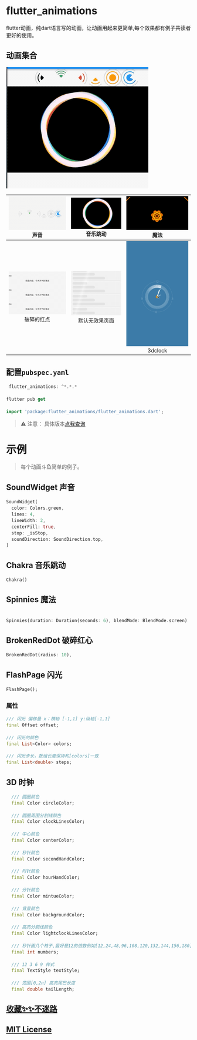 # flutter_animations

flutter动画，纯dart语言写的动画，让动画用起来更简单,每个效果都有例子共读者更好的使用。


## 动画集合


![](img/flutter_animations.gif)

|![](img/sound.gif)  <br/> 声音| ![](img/spin.gif) <br/> 音乐跳动|![](img/02.gif) <br/> 魔法|
|:-:|:-:|:-:|
|![](img/red_broken.gif)</br>破碎的红点|![](img/flash.gif)</br>默认无效果页面|![](img/clock.gif)</br>3dclock|

 
 

## 配置`pubspec.yaml`

```dart
 flutter_animations: ^*.*.*
 
flutter pub get 

import 'package:flutter_animations/flutter_animations.dart';

```

> ⚠️ 注意： 具体版本[点我查询](https://pub.flutter-io.cn/packages/flutter_animations)

# 示例
> 每个动画斗鱼简单的例子。

## SoundWidget 声音

```dart
SoundWidget(
  color: Colors.green,
  lines: 4,
  lineWidth: 2,
  centerFill: true,
  stop: _isStop,
  soundDirection: SoundDirection.top,
)
```

##  Chakra  音乐跳动

```dart
Chakra()
```

## Spinnies 魔法

```dart

Spinnies(duration: Duration(seconds: 6), blendMode: BlendMode.screen)
```

## BrokenRedDot 破碎红心

```dart
BrokenRedDot(radius: 10),
```

## FlashPage 闪光

```dart
FlashPage();

```
### 属性

```dart
/// 闪光 偏移量 x：横轴 [-1,1] y:纵轴[-1,1]
final Offset offset;

/// 闪光的颜色
final List<Color> colors;

/// 闪光步长，数组长度保持和[colors]一致
final List<double> steps;
```

## 3D 时钟

```dart
  /// 圆圈颜色
  final Color circleColor;

  /// 圆圈周围分割线颜色
  final Color clockLinesColor;

  /// 中心颜色
  final Color centerColor;

  /// 秒针颜色
  final Color secondHandColor;

  /// 时针颜色
  final Color hourHandColor;

  /// 分针颜色
  final Color mintueColor;

  /// 背景颜色
  final Color backgroundColor;

  /// 高亮分割线颜色
  final Color lightclockLinesColor;

  /// 秒针画几个格子,最好是12的倍数例如[12,24,48,96,108,120,132,144,156,180]
  final int numbers;

  /// 12 3 6 9 样式
  final TextStyle textStyle;

  /// 范围[0,2π] 高亮尾巴长度
  final double tailLength;
```



## [收藏✨✨不迷路](https://github.com/ifgyong/flutter_animations)
## [MIT License](LICENSE)
